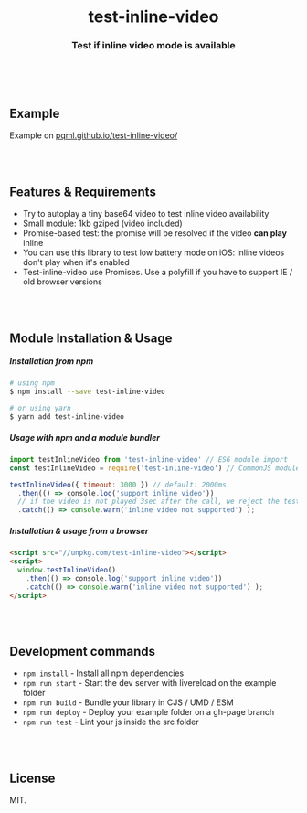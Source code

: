 <h1 align="center">test-inline-video</h1>
<h3 align="center">Test if inline video mode is available</h3>
<br><br><br>

## Example
Example on [pqml.github.io/test-inline-video/](https://pqml.github.io/test-inline-video/)

<br><br>

## Features & Requirements
- Try to autoplay a tiny base64 video to test inline video availability
- Small module: 1kb gziped (video included)
- Promise-based test: the promise will be resolved if the video **can play** inline
- You can use this library to test low battery mode on iOS: inline videos don't play when it's enabled
- Test-inline-video use Promises. Use a polyfill if you have to support IE / old browser versions

<br><br>

## Module Installation & Usage

##### Installation from npm
```sh
# using npm
$ npm install --save test-inline-video

# or using yarn
$ yarn add test-inline-video
```

##### Usage with npm and a module bundler
```js
import testInlineVideo from 'test-inline-video' // ES6 module import
const testInlineVideo = require('test-inline-video') // CommonJS module import

testInlineVideo({ timeout: 3000 }) // default: 2000ms
  .then(() => console.log('support inline video'))
  // if the video is not played 3sec after the call, we reject the test
  .catch(() => console.warn('inline video not supported') );
```

##### Installation & usage from a browser

```html
<script src="//unpkg.com/test-inline-video"></script>
<script>
  window.testInlineVideo()
    .then(() => console.log('support inline video'))
    .catch(() => console.warn('inline video not supported') );
</script>
```

<br><br>

## Development commands

- `npm install` - Install all npm dependencies
- `npm run start` - Start the dev server with livereload on the example folder
- `npm run build` - Bundle your library in CJS / UMD / ESM
- `npm run deploy` - Deploy your example folder on a gh-page branch
- `npm run test` - Lint your js inside the src folder

<br><br>

## License
MIT.
